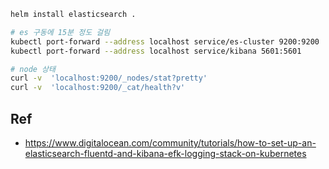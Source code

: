 ```sh
helm install elasticsearch .

# es 구동에 15분 정도 걸림 
kubectl port-forward --address localhost service/es-cluster 9200:9200
kubectl port-forward --address localhost service/kibana 5601:5601

# node 상태
curl -v  'localhost:9200/_nodes/stat?pretty' 
curl -v  'localhost:9200/_cat/health?v'
```



## Ref
- https://www.digitalocean.com/community/tutorials/how-to-set-up-an-elasticsearch-fluentd-and-kibana-efk-logging-stack-on-kubernetes


